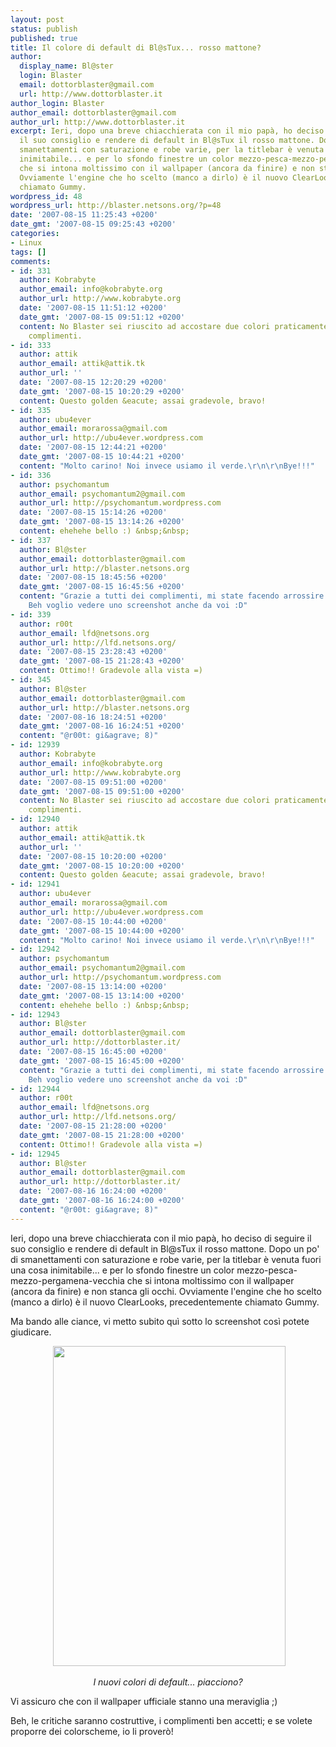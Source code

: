 ```yaml
---
layout: post
status: publish
published: true
title: Il colore di default di Bl@sTux... rosso mattone?
author:
  display_name: Bl@ster
  login: Blaster
  email: dottorblaster@gmail.com
  url: http://www.dottorblaster.it
author_login: Blaster
author_email: dottorblaster@gmail.com
author_url: http://www.dottorblaster.it
excerpt: Ieri, dopo una breve chiacchierata con il mio papà, ho deciso di seguire
  il suo consiglio e rendere di default in Bl@sTux il rosso mattone. Dopo un po' di
  smanettamenti con saturazione e robe varie, per la titlebar è venuta fuori una cosa
  inimitabile... e per lo sfondo finestre un color mezzo-pesca-mezzo-pergamena-vecchia
  che si intona moltissimo con il wallpaper (ancora da finire) e non stanca gli occhi.
  Ovviamente l'engine che ho scelto (manco a dirlo) è il nuovo ClearLooks, precedentemente
  chiamato Gummy.
wordpress_id: 48
wordpress_url: http://blaster.netsons.org/?p=48
date: '2007-08-15 11:25:43 +0200'
date_gmt: '2007-08-15 09:25:43 +0200'
categories:
- Linux
tags: []
comments:
- id: 331
  author: Kobrabyte
  author_email: info@kobrabyte.org
  author_url: http://www.kobrabyte.org
  date: '2007-08-15 11:51:12 +0200'
  date_gmt: '2007-08-15 09:51:12 +0200'
  content: No Blaster sei riuscito ad accostare due colori praticamente inseparabili,
    complimenti.
- id: 333
  author: attik
  author_email: attik@attik.tk
  author_url: ''
  date: '2007-08-15 12:20:29 +0200'
  date_gmt: '2007-08-15 10:20:29 +0200'
  content: Questo golden &eacute; assai gradevole, bravo!
- id: 335
  author: ubu4ever
  author_email: morarossa@gmail.com
  author_url: http://ubu4ever.wordpress.com
  date: '2007-08-15 12:44:21 +0200'
  date_gmt: '2007-08-15 10:44:21 +0200'
  content: "Molto carino! Noi invece usiamo il verde.\r\n\r\nBye!!!"
- id: 336
  author: psychomantum
  author_email: psychomantum2@gmail.com
  author_url: http://psychomantum.wordpress.com
  date: '2007-08-15 15:14:26 +0200'
  date_gmt: '2007-08-15 13:14:26 +0200'
  content: ehehehe bello :) &nbsp;&nbsp;
- id: 337
  author: Bl@ster
  author_email: dottorblaster@gmail.com
  author_url: http://blaster.netsons.org
  date: '2007-08-15 18:45:56 +0200'
  date_gmt: '2007-08-15 16:45:56 +0200'
  content: "Grazie a tutti dei complimenti, mi state facendo arrossire :D\r\n\r\n@ubu4ever:
    Beh voglio vedere uno screenshot anche da voi :D"
- id: 339
  author: r00t
  author_email: lfd@netsons.org
  author_url: http://lfd.netsons.org/
  date: '2007-08-15 23:28:43 +0200'
  date_gmt: '2007-08-15 21:28:43 +0200'
  content: Ottimo!! Gradevole alla vista =)
- id: 345
  author: Bl@ster
  author_email: dottorblaster@gmail.com
  author_url: http://blaster.netsons.org
  date: '2007-08-16 18:24:51 +0200'
  date_gmt: '2007-08-16 16:24:51 +0200'
  content: "@r00t: gi&agrave; 8)"
- id: 12939
  author: Kobrabyte
  author_email: info@kobrabyte.org
  author_url: http://www.kobrabyte.org
  date: '2007-08-15 09:51:00 +0200'
  date_gmt: '2007-08-15 09:51:00 +0200'
  content: No Blaster sei riuscito ad accostare due colori praticamente inseparabili,
    complimenti.
- id: 12940
  author: attik
  author_email: attik@attik.tk
  author_url: ''
  date: '2007-08-15 10:20:00 +0200'
  date_gmt: '2007-08-15 10:20:00 +0200'
  content: Questo golden &eacute; assai gradevole, bravo!
- id: 12941
  author: ubu4ever
  author_email: morarossa@gmail.com
  author_url: http://ubu4ever.wordpress.com
  date: '2007-08-15 10:44:00 +0200'
  date_gmt: '2007-08-15 10:44:00 +0200'
  content: "Molto carino! Noi invece usiamo il verde.\r\n\r\nBye!!!"
- id: 12942
  author: psychomantum
  author_email: psychomantum2@gmail.com
  author_url: http://psychomantum.wordpress.com
  date: '2007-08-15 13:14:00 +0200'
  date_gmt: '2007-08-15 13:14:00 +0200'
  content: ehehehe bello :) &nbsp;&nbsp;
- id: 12943
  author: Bl@ster
  author_email: dottorblaster@gmail.com
  author_url: http://dottorblaster.it/
  date: '2007-08-15 16:45:00 +0200'
  date_gmt: '2007-08-15 16:45:00 +0200'
  content: "Grazie a tutti dei complimenti, mi state facendo arrossire :D\r\n\r\n@ubu4ever:
    Beh voglio vedere uno screenshot anche da voi :D"
- id: 12944
  author: r00t
  author_email: lfd@netsons.org
  author_url: http://lfd.netsons.org/
  date: '2007-08-15 21:28:00 +0200'
  date_gmt: '2007-08-15 21:28:00 +0200'
  content: Ottimo!! Gradevole alla vista =)
- id: 12945
  author: Bl@ster
  author_email: dottorblaster@gmail.com
  author_url: http://dottorblaster.it/
  date: '2007-08-16 16:24:00 +0200'
  date_gmt: '2007-08-16 16:24:00 +0200'
  content: "@r00t: gi&agrave; 8)"
---
```

<p>Ieri, dopo una breve chiacchierata con il mio papà, ho deciso di seguire il suo consiglio e rendere di default in Bl@sTux il rosso mattone. Dopo un po' di smanettamenti con saturazione e robe varie, per la titlebar è venuta fuori una cosa inimitabile... e per lo sfondo finestre un color mezzo-pesca-mezzo-pergamena-vecchia che si intona moltissimo con il wallpaper (ancora da finire) e non stanca gli occhi. Ovviamente l'engine che ho scelto (manco a dirlo) è il nuovo ClearLooks, precedentemente chiamato Gummy.<a id="more"></a><a id="more-48"></a></p>
<p>Ma bando alle ciance, vi metto subito quì sotto lo screenshot così potete giudicare.</p>
<p align="center"> <img src="http://img463.imageshack.us/img463/9315/schermatadettaglitemakq2.png" height="512" width="372" /></p>
<p align="center"><em>I nuovi colori di default... piacciono?</em></p>
<p align="left">Vi assicuro che con il wallpaper ufficiale stanno una meraviglia ;)</p>
<p align="left">Beh, le critiche saranno costruttive, i complimenti ben accetti; e se volete proporre dei colorscheme, io li proverò!</p>

